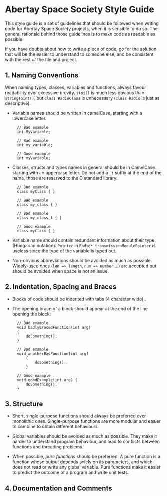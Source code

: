 # Abertay Space Society Style Guide


This style guide is a set of guidelines that should be followed when writing
code for Abertay Space Society projects, when it is sensible to do so. The
general rationale behind those guidelines is to make code as readable as
possible.

If you have doubts about how to write a piece of code, go for the solution that
will be the easier to understand to someone else, and be consistent with the
rest of the file and project.

## 1. Naming Conventions

When naming types, classes, variables and functions, always favour readability
over excessive brevity. `stoi()` is much less obvious than `stringToInt()`,
but `class RadioClass` is unnecessary (`class Radio` is just as descriptive).

* Variable names should be written in camelCase, starting with a lowercase
  letter.
  	
		// Bad example
		int MyVariable;
		
		// Bad example
		int my_variable;
		
		// Good example
		int myVariable;

* Classes, structs and types names in general should be in CamelCase starting
  with an uppercase letter. Do not add a `_t` suffix at the end of the name,
  those are reserved to the C standard library.
  
		// Bad example
		class myClass { }

		// Bad example
		class my_class { }
		
		// Bad example
		class my_class_t { }

		// Good example
		class myClass { }

* Variable name should contain redundant information about their type (Hungarian
  notation). `Pointer` in `Radio* transmissionModulePointer` is useless since
  the type of the variable is typed out.

* Non-obvious abbreviations should be avoided as much as possible. Widely-used
  ones (`len => length`, `num => number` ...) are accepted but should be avoided
  when space is not an issue.


## 2. Indentation, Spacing and Braces

* Blocks of code should be indented with tabs (4 character wide)..

* The opening brace of a block should appear at the end of the line opening the
  block:
  
		// Bad example
		void badlyBracedFunction(int arg)
		{
			doSomething();
		}
	   
		// Bad example
		void anotherBadFunction(int arg)
			{
				doSomething();
			}
		
		// Good example
		void goodExample(int arg) {
			doSomething();
		}


## 3. Structure

* Short, single-purpose functions should always be preferred over monolithic
  ones. Single-purpose functions are more modular and easier to combine to
  obtain different behaviours.

* Global variables should be avoided as much as possible. They make it harder
  to understand program behaviour, and lead to conflicts between functions and
  threading problems.

* When possible, *pure functions* should be preferred. A pure function is a
  function whose output depends solely on its parameters, and which does not
  read or write any global variable. Pure functions make it easier to predict
  the outcome of a program and write unit tests.

## 4. Documentation and Comments


